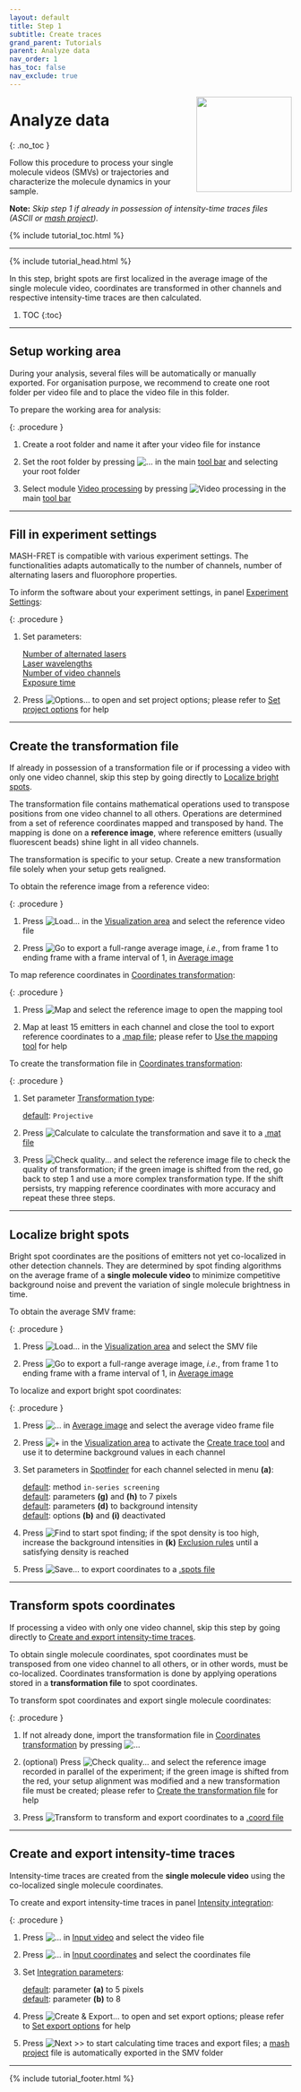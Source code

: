 ```yaml
---
layout: default
title: Step 1
subtitle: Create traces
grand_parent: Tutorials
parent: Analyze data
nav_order: 1
has_toc: false
nav_exclude: true
---
```


<img src="../../assets/images/logos/logo-tutorials_400px.png" width="170" style="float:right; margin-left: 15px;"/>

# Analyze data
{: .no_toc }

Follow this procedure to process your single molecule videos (SMVs) or trajectories and characterize the molecule dynamics in your sample.

**Note:** *Skip step 1 if already in possession of intensity-time traces files (ASCII or 
[mash project](../../output-files/mash-mash-project)).*

{% include tutorial_toc.html %}


---

{% include tutorial_head.html %}

In this step, bright spots are first localized in the average image of the single molecule video, coordinates are transformed in other channels and respective intensity-time traces are then calculated.

1. TOC
{:toc}


---

## Setup working area

During your analysis, several files will be automatically or manually exported.
For organisation purpose, we recommend to create one root folder per video file and to place the video file in this folder.

To prepare the working area for analysis:

{: .procedure }
1. Create a root folder and name it after your video file for instance  
     
1. Set the root folder by pressing 
   ![...](../../assets/images/gui/VP-but-3p.png "...") in the main 
   [tool bar](../../Getting_started.html#interface) and selecting your root folder  
     
1. Select module 
   [Video processing](../../video-processing.html) by pressing 
   ![Video processing](../../assets/images/gui/VP-but-video-processing.png "Video processing") in the main 
   [tool bar](../../Getting_started.html#interface)


---

## Fill in experiment settings

MASH-FRET is compatible with various experiment settings. 
The functionalities adapts automatically to the number of channels, number of alternating lasers and fluorophore properties.

To inform the software about your experiment settings, in panel 
[Experiment Settings](../../video-processing/panels/panel-experiment-settings.html):

{: .procedure }
1. Set parameters:
     
   [Number of alternated lasers](../../video-processing/panels/panel-experiment-settings.html#number-of-alternated-lasers)  
   [Laser wavelengths](../../video-processing/panels/panel-experiment-settings.html#number-of-alternated-lasers)  
   [Number of video channels](../../video-processing/panels/panel-experiment-settings.html#number-of-alternated-lasers)  
   [Exposure time](../../video-processing/panels/panel-experiment-settings.html#number-of-alternated-lasers)  
     
1. Press 
   ![Options...](../../assets/images/gui/VP-but-options3p.png "Options...") to open and set project options; please refer to 
   [Set project options](../../video-processing/functionalities/set-project-options.html) for help


---

## Create the transformation file

If already in possession of a transformation file or if processing a video with only one video channel, skip this step by going directly to 
[Localize bright spots](#localize-bright-spots).

The transformation file contains mathematical operations used to transpose positions from one video channel to all others. 
Operations are determined from a set of reference coordinates mapped and transposed by hand. 
The mapping is done on a **reference image**, where reference emitters (usually fluorescent beads) shine light in all video channels.

The transformation is specific to your setup. 
Create a new transformation file solely when your setup gets realigned.

To obtain the reference image from a reference video:

{: .procedure }
1. Press 
   ![Load...](../../assets/images/gui/VP-but-load.png "Load...") in the 
   [Visualization area](../../video-processing/panels/area-visualization.html) and select the reference video file  
      
1. Press 
   ![Go](../../assets/images/gui/VP-but-go.png "Go") to export a full-range average image, *i.e.*, from frame 1 to ending frame with a frame interval of 1, in 
   [Average image](../../video-processing/panels/panel-molecule-coordinates.html#average-image)

To map reference coordinates in 
[Coordinates transformation](../../video-processing/panels/panel-molecule-coordinates.html#coordinates-transformation):

{: .procedure }
1. Press 
   ![Map](../../assets/images/gui/VP-but-map.png "Map") and select the reference image to open the mapping tool
     
1. Map at least 15 emitters in each channel and close the tool to export reference coordinates to a 
   [.map file](../../output-files/map-mapped-coordinates.html); please refer to 
   [Use the mapping tool](../../video-processing/functionalities/use-the-mapping-tool.html) for help


To create the transformation file in 
[Coordinates transformation](../../video-processing/panels/panel-molecule-coordinates.html#coordinates-transformation):

{: .procedure }
1. Set parameter 
   [Transformation type](../../video-processing/panels/panel-molecule-coordinates.html#transformation-types):  
      
   <u>default</u>: `Projective`  
     
1. Press 
   ![Calculate](../../assets/images/gui/VP-but-calculate.png "Calculate") to calculate the transformation and save it to a 
   [.mat file](../../output-files/mat-transformation.html)  
     
1. Press 
   ![Check quality...](../../assets/images/gui/VP-but-check-quality.png "Check quality...") and select the reference image file to check the quality of transformation; if the green image is shifted from the red, go back to step 1 and use a more complex transformation type.
   If the shift persists, try mapping reference coordinates with more accuracy and repeat these three steps.


---

## Localize bright spots

Bright spot coordinates are the positions of emitters not yet co-localized in other detection channels.
They are determined by spot finding algorithms on the average frame of a **single molecule video** to minimize competitive background noise and prevent the variation of single molecule brightness in time.

To obtain the average SMV frame:

{: .procedure }
1. Press 
   ![Load...](../../assets/images/gui/VP-but-load.png "Load...") in the 
   [Visualization area](../../video-processing/panels/area-visualization.html) and select the SMV file  
      
1. Press 
   ![Go](../../assets/images/gui/VP-but-go.png "Go") to export a full-range average image, *i.e.*, from frame 1 to ending frame with a frame interval of 1, in 
   [Average image](../../video-processing/panels/panel-molecule-coordinates.html#average-image)

To localize and export bright spot coordinates:

{: .procedure }
1. Press
   ![...](../../assets/images/gui/VP-but-3p.png "...") in 
   [Average image](../../video-processing/panels/panel-molecule-coordinates.html#average-image) and select the average video frame file
     
1. Press 
   ![+](../../assets/images/gui/VP-but-plus.png "+") in the 
   [Visualization area](../../video-processing/panels/area-visualization.html) to activate the 
   [Create trace tool](../../video-processing/panels/area-visualization.html#create-trace-tool) and use it to determine background values in each channel
     
1. Set parameters in [Spotfinder](../../video-processing/panels/panel-molecule-coordinates.html#spotfinder) for each channel selected in menu **(a)**:
     
   <u>default</u>: method `in-series screening`  
   <u>default</u>: parameters **(g)** and **(h)** to 7 pixels  
   <u>default</u>: parameters **(d)** to background intensity  
   <u>default</u>: options **(b)** and **(i)** deactivated  
     
     
1. Press 
   ![Find](../../assets/images/gui/VP-but-find.png "Find") to start spot finding; if the spot density is too high, increase the background intensities in **(k)**
   [Exclusion rules](../../video-processing/panels/panel-molecule-coordinates.html#exclusion-rules) until a satisfying density is reached
     
1. Press 
   ![Save...](../../assets/images/gui/VP-but-save3p.png "Save...") to export coordinates to a 
   [.spots file](../../output-files/spots-spots-coordinates.html)

   
---

## Transform spots coordinates

If processing a video with only one video channel, skip this step by going directly to 
[Create and export intensity-time traces](#create-and-export-intensity-time-traces).

To obtain single molecule coordinates, spot coordinates must be transposed from one video channel to all others, or in other words, must be co-localized. 
Coordinates transformation is done by applying operations stored in a **transformation file** to spot coordinates.

To transform spot coordinates and export single molecule coordinates:

{: .procedure }
1. If not already done, import the transformation file in 
   [Coordinates transformation](../../video-processing/panels/panel-molecule-coordinates.html#coordinates-transformation) by pressing 
   ![...](../../assets/images/gui/VP-but-3p.png "...")
     
1. (optional) Press 
   ![Check quality...](../../assets/images/gui/VP-but-check-quality.png "Check quality...") and select the reference image recorded in parallel of the experiment; if the green image is shifted from the red, your setup alignment was modified and a new transformation file must be created; please refer to 
   [Create the transformation file](#create-the-transformation-file) for help  
     
1. Press 
   ![Transform](../../assets/images/gui/VP-but-transform.png "Transform") to transform and export coordinates to a 
   [.coord file](../../output-files/coord-transformed-coordinates.html)


---

## Create and export intensity-time traces

Intensity-time traces are created from the **single molecule video** using the co-localized single molecule coordinates.

To create and export intensity-time traces in panel 
[Intensity integration](../../video-processing/panels/panel-intensity-integration.html):

{: .procedure }
1. Press 
   ![...](../../assets/images/gui/VP-but-3p.png "...") in 
   [Input video](../../video-processing/panels/panel-intensity-integration.html#input-video) and select the video file  
     
1. Press 
   ![...](../../assets/images/gui/VP-but-3p.png "...") in 
   [Input coordinates](../../video-processing/panels/panel-intensity-integration.html#input-coordinates) and select the coordinates file  
     
1. Set
   [Integration parameters](../../video-processing/panels/panel-intensity-integration.html#integration-parameters):  
     
   <u>default</u>: parameter **(a)** to 5 pixels  
   <u>default</u>: parameter **(b)** to 8  
     
1. Press 
   ![Create & Export...](../../assets/images/gui/VP-but-export.png "Create & Export...") to open and set export options; please refer to 
   [Set export options](../../trace-processing/functionalities/set-export-options.html) for help
     
1. Press 
   ![Next >>](../../assets/images/gui/TP-but-next-supsup.png "Next >>") to start calculating time traces and export files; a 
   [mash project](../../output-files/mash-mash-project.html) file is automatically exported in the SMV folder


---

{% include tutorial_footer.html %}
